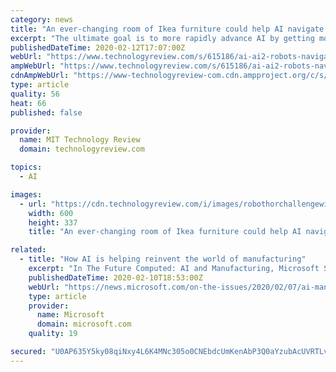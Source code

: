 ```yaml
---
category: news
title: "An ever-changing room of Ikea furniture could help AI navigate the world"
excerpt: "The ultimate goal is to more rapidly advance AI by getting more research groups involved. Different communities should bring different perspectives and use cases that will expand the repertoire of robot capabilities, driving the field closer to more generalizable intelligence. A side-by-side comparison of real and simulated dining rooms in one ..."
publishedDateTime: 2020-02-12T17:07:00Z
webUrl: "https://www.technologyreview.com/s/615186/ai-ai2-robots-navigate-world-train-algorithms-challenge/"
ampWebUrl: "https://www.technologyreview.com/s/615186/ai-ai2-robots-navigate-world-train-algorithms-challenge/amp/"
cdnAmpWebUrl: "https://www-technologyreview-com.cdn.ampproject.org/c/s/www.technologyreview.com/s/615186/ai-ai2-robots-navigate-world-train-algorithms-challenge/amp/"
type: article
quality: 56
heat: 66
published: false

provider:
  name: MIT Technology Review
  domain: technologyreview.com

topics:
  - AI

images:
  - url: "https://cdn.technologyreview.com/i/images/robothorchallengewide.png?sw=600&cx=648&cy=0&cw=1920&ch=1080"
    width: 600
    height: 337
    title: "An ever-changing room of Ikea furniture could help AI navigate the world"

related:
  - title: "How AI is helping reinvent the world of manufacturing"
    excerpt: "In The Future Computed: AI and Manufacturing, Microsoft Senior Director Greg Shaw explores how AI ... But processing the data via Microsoft Azure means there is now a smooth pipeline of replacement parts on order well in advance of maintenance issues occurring. Connecting customers across a variety of industry sectors has helped ESAB create ..."
    publishedDateTime: 2020-02-10T18:53:00Z
    webUrl: "https://news.microsoft.com/on-the-issues/2020/02/07/ai-manufacturing-automation-iot/"
    type: article
    provider:
      name: Microsoft
      domain: microsoft.com
    quality: 19

secured: "U0AP635Y5ky08qiNxy4L6K4MNc305o0CNEbdcUmKenAbP3Q0aYzubAcUVRTLv9JZUjpLH87B1BntqCS1h+v8lIfmboFgURl/+Rw82k+Xm+Uro4i+N0alvXVc74N10hiPH6WgixmVby7iEEqi+oHvzVzbJEuVED/zHHry46b9d389jyNn2rlP4E8hG2NpyQocF14PotrGVHqaSVvxKkbGKQCx+LwmeX1/vWdTaIWktbVYPSvWXtjO+whH8lQA7L7uXvrLnYGsKMVThfCukBI7nhmGu+P+zYsYJG2eg3TPalPUn82+Q7Gtj4tdVEJsu1Qt8/LpOKX7xvqzrahcECTnTp7rCdX2b8rtuXbNrXrt+peCgrjeeHCnUpoWY1xWhJGh2PQnx+e7TbXmG/XLXNN9S5ZeUdFi8uZnXxMN5en6NpQ+Y5/MYrfEIGcdDat4YJXxrXP5nSYPSAH6gNycBecnF9Ssnn0wd6XVURnRT8nt7xk=;8arK2x9zVMLgJLoPf6EUbA=="
---
```


